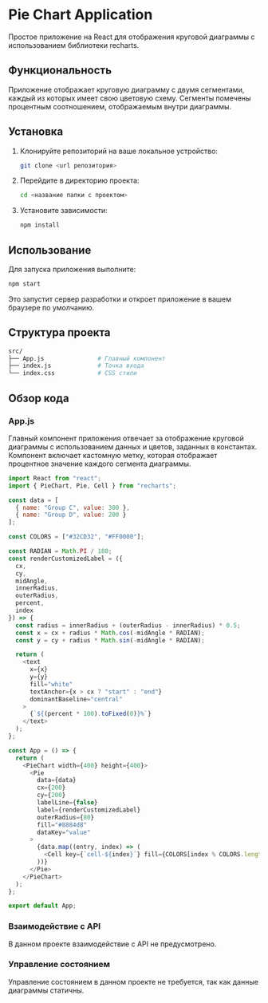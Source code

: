 # Pie Chart Application

Простое приложение на React для отображения круговой диаграммы с использованием библиотеки recharts.

## Функциональность

Приложение отображает круговую диаграмму с двумя сегментами, каждый из которых имеет свою цветовую схему. Сегменты помечены процентным соотношением, отображаемым внутри диаграммы.

## Установка

1. Клонируйте репозиторий на ваше локальное устройство:
    ```bash
    git clone <url репозитория>
    ```
2. Перейдите в директорию проекта:
    ```bash
    cd <название папки с проектом>
    ```
3. Установите зависимости:
    ```bash
    npm install
    ```

## Использование

Для запуска приложения выполните:
```bash
npm start
```
Это запустит сервер разработки и откроет приложение в вашем браузере по умолчанию.

## Структура проекта

```bash
src/
├── App.js               # Главный компонент
├── index.js             # Точка входа
└── index.css            # CSS стили
```

## Обзор кода

### App.js

Главный компонент приложения отвечает за отображение круговой диаграммы с использованием данных и цветов, заданных в константах. Компонент включает кастомную метку, которая отображает процентное значение каждого сегмента диаграммы.

```javascript
import React from "react";
import { PieChart, Pie, Cell } from "recharts";

const data = [
  { name: "Group C", value: 300 },
  { name: "Group D", value: 200 }
];

const COLORS = ["#32CD32", "#FF0000"];

const RADIAN = Math.PI / 180;
const renderCustomizedLabel = ({
  cx,
  cy,
  midAngle,
  innerRadius,
  outerRadius,
  percent,
  index
}) => {
  const radius = innerRadius + (outerRadius - innerRadius) * 0.5;
  const x = cx + radius * Math.cos(-midAngle * RADIAN);
  const y = cy + radius * Math.sin(-midAngle * RADIAN);

  return (
    <text
      x={x}
      y={y}
      fill="white"
      textAnchor={x > cx ? "start" : "end"}
      dominantBaseline="central"
    >
      {`${(percent * 100).toFixed(0)}%`}
    </text>
  );
};

const App = () => {
  return (
    <PieChart width={400} height={400}>
      <Pie
        data={data}
        cx={200}
        cy={200}
        labelLine={false}
        label={renderCustomizedLabel}
        outerRadius={80}
        fill="#8884d8"
        dataKey="value"
      >
        {data.map((entry, index) => (
          <Cell key={`cell-${index}`} fill={COLORS[index % COLORS.length]} />
        ))}
      </Pie>
    </PieChart>
  );
};

export default App;
```

### Взаимодействие с API

В данном проекте взаимодействие с API не предусмотрено.

### Управление состоянием

Управление состоянием в данном проекте не требуется, так как данные диаграммы статичны.